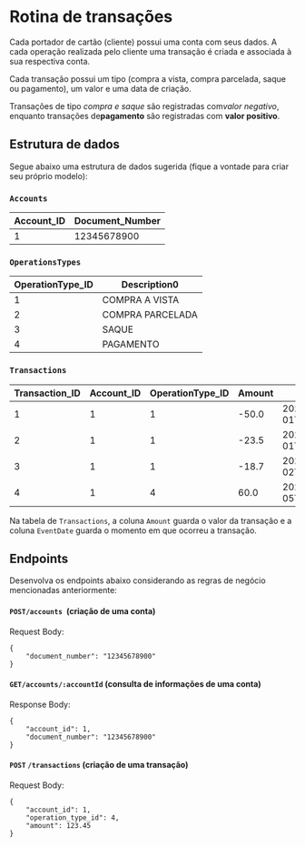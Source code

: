 # Rotina de transações
Cada portador de cartão (cliente) possui uma conta com seus dados.
A cada operação realizada pelo cliente uma transação é criada e associada à sua respectiva conta.

Cada transação possui um tipo (compra a vista, compra parcelada, saque ou pagamento), um valor e uma data de criação.

Transações de tipo _​compra e saque_  são registradas com _​valor negativo​_, enquanto transações de **​pagamento​** são registradas com **​valor positivo​**.

## Estrutura de dados
Segue abaixo uma estrutura de dados ​sugerida ​(fique a vontade para criar seu próprio
modelo​)​:

### `Accounts`
| Account_ID | Document_Number |
|------------|-----------------|
| 1          | 12345678900     |

### `OperationsTypes`
| OperationType_ID | Description0     |
|------------------|------------------|
| 1                | COMPRA A VISTA   |
| 2                | COMPRA PARCELADA |
| 3                | SAQUE            |
| 4                | PAGAMENTO        |

### `Transactions`
| Transaction_ID | Account_ID | OperationType_ID | Amount | EventDate                   |
|----------------|------------|------------------|--------|-----------------------------|
| 1              | 1          | 1                | -50.0  | 2020-01-01T10:32:07.7199222 |
| 2              | 1          | 1                | -23.5  | 2020-01-01T10:48:12.2135875 |
| 3              | 1          | 1                | -18.7  | 2020-01-02T19:01:23.1458543 |
| 4              | 1          | 4                | 60.0   | 2020-01-05T09:34:18.5893223 | 

Na tabela de `​Transactions​`, a coluna `​Amount` guarda o valor da transação e a coluna
`EventDate​` guarda o momento em que ocorreu a transação.

## Endpoints
Desenvolva os endpoints abaixo considerando as regras de negócio mencionadas
anteriormente:

#### **`POST​`** `/accounts `​(criação de uma conta)
Request Body:
```
{
    "document_number": "12345678900"
}
```

#### **`GET`​** `/accounts/:accountId` ​(consulta de informações de uma conta)
Response Body:
```
{
    "account_id": 1,
    "document_number": "12345678900"
}
```

#### **`POST`** `/transactions` ​(criação de uma transação)
Request Body:
```
{
    "account_id": 1,
    "operation_type_id": 4,
    "amount": 123.45
}
```